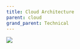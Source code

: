 ```yaml
---
title: Cloud Architecture
parent: cloud
grand_parent: Technical
---
```


![](../../img/fasten-cloud.drawio.png)
